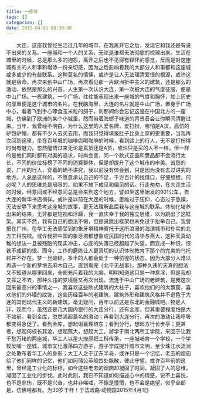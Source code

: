 ```yaml
---
title: 一座城
tags: []
categories: []
date: 2015-04-01 08:30:00 
---
```



&emsp;&emsp;大连，这座我曾经生活过几年的城市，在我离开它之后，发现它和我还是有说不出来的关系。一座城和一个人的关系，无论是谁都无法彻底的梳理出来。生活在城里的时候，总是那么多的抱怨，离开之后也不见得有释怀的感觉，反而是对这座城有关的人和事和增添一份亲切感，因为之后影响着我的大部分人和事都和这座城或多或少的有些联系。这种莫名的情愫，或许是让人无法理清爱恨的根源，或许这就是宿命。再次来到中山广场，再次看见那一片欧洲折中主义的建筑，还是那么的激动，依然是那么的兴奋。人生第一次认识大连，第一次被大连的气度征服，便是中山广场。一栋建筑，一个广场，往往能表现出来一座城的气度和胸怀，加上历史的厚重便是这个城市的名片。在我脑海里，大连的名片就是中山广场，置身于广场中心，看着飞到手心啄食玉米粒的鸽子，刹那间你会忘记这是在中国北方的一座城，仿佛到了欧洲的某个小城里，然而带着海蛎子味道的背景音会让你瞬间清醒过来。当年，我曾经不明白，为什么这里的人爱名牌，爱打扮，哪怕是A货，高仿的驴包驴帽，都有不少人去买去用，而我只觉得填报肚子比身上穿的更重要，当我再次回到这里，坐在百年城的咖啡店喝咖啡的时候，看到路上的行人，无不是打扮得时尚有魅力。忽然醒悟过来无论是真货还是A货，或许只是买的人不一样，但一样的是他们同时都有对美的追求，时尚会变，同一个款式正品和赝品都不会流行太长，不同的价位标榜了不同的消费群体，但是却提升了这个城市的审美。诚恳的说，广州的行人，穿着的确不讲究，我以前没有体会到，只是因为没有去过讲究的地方。人总是这样的，不愿意承认自己的不足，千方百计的找借口，仔细想想，何必呢？人的思维总是局限的，如果不放下成见和偏见的话。行走匆匆，在大连生活的时候，经意间或不经意间总是会来到这个地方，譬如坐这里始发的901公车，去大连的新华书店徜徉。或许是以前在大连的时候，思维过于压抑，心态过于急躁，无法安静下来思考这座城的故事，更无法理解此后我与这座城的联系。体制化培养出来的结果，无非都是短视和浮躁，我一直庆幸于我的独立思维，以为跳出了这框架。其实不然，我有自己的想法不假，但是说跳出框架也未免过于抬举自己。我曾把在广州，在华工无法感受到的象牙塔精神寄托于这所浪漫的海滨城市和朴实的北方工科院校。或许我把中国的象牙塔都想象成民国时代的清华与燕大，这种天真幼稚的想法一旦被残酷的现实冲击，心底的失落已经超越了失望，而变成一种恨，恨铁不成钢的恨。而今，工作的磨练让人更真切的认识体制教育下那个的完美的乌托邦并不存在。梦一旦破碎，多半的人都会处于一种彷徨的状态，因为大部分人难以再造一个新的梦境去麻木自己。直到看完《北平无战事》，那种久违的天真的想法又不知道从哪里回来，全部充斥着我的大脑，明明知道这只是一种意淫，但是我却又挥之不去，那种久违的梦境感又再次出现。流连于中山广场的老建筑，是我这次回来最高兴的事情之一，我喜欢这些欧式建筑的大柱子，喜欢他们的的大飘窗，喜欢他们的外墙的纹饰，这些历经百年的老建筑，建筑外形和建筑风格并不逊色于大连的其他现代主义的新建筑。毫无疑问，百年以前这是东北的金融城吧。物是人非，现而今，虽然还是几大国内银行的大连分行，还有金库，但其重要程度怕是大不如前。看到金库，忽然涌起莫名的激动；再看到大连分行，再次的激动让我呼吸都变得急促了。看到金库，想起谢襄理培东；看到分行，想起方行长步亭；更甚者，想起何校长其沧，想起燕大，想起大工。游学于南北两所工学院，来回于让我千愁万绪的两座城，华工人以星火燎原把工科传承，一座城哺育一个学校，一个学校反哺一座城，城市文化激荡四方游子，游子学成提升城市文明，至少珠江水流淌之处散布着华工人的身影；大工人之于辽东半岛，或许只是一个记忆，老去的烟囱给了他们同样的记忆，他们如同蒲公英般四处飘散，彼此守望。或许百年前的这里，曾经是工业化的标杆，如今这些老去的烟囱却凝固了时间，凝固了人的思维，凝固了工业化的步伐。此时此刻，我已不知道如何描述心中的情感，说不上喜悦，也不是悲伤，既不是兴奋，也并非唏嘘，不像是憧憬，也不会是绝望，似乎全部是，仿佛啥都有。为30岁干杯！于法政路·动物园2015年4月1日